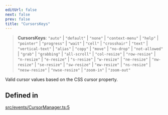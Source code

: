 ```yaml
---
editUrl: false
next: false
prev: false
title: "CursorsKeys"
---
```


> **CursorsKeys**: `"auto"` \| `"default"` \| `"none"` \| `"context-menu"` \| `"help"` \| `"pointer"` \| `"progress"` \| `"wait"` \| `"cell"` \| `"crosshair"` \| `"text"` \| `"vertical-text"` \| `"alias"` \| `"copy"` \| `"move"` \| `"no-drop"` \| `"not-allowed"` \| `"grab"` \| `"grabbing"` \| `"all-scroll"` \| `"col-resize"` \| `"row-resize"` \| `"n-resize"` \| `"e-resize"` \| `"s-resize"` \| `"w-resize"` \| `"ne-resize"` \| `"nw-resize"` \| `"se-resize"` \| `"sw-resize"` \| `"ew-resize"` \| `"ns-resize"` \| `"nesw-resize"` \| `"nwse-resize"` \| `"zoom-in"` \| `"zoom-out"`

Valid cursor values based on the CSS cursor property.

## Defined in

[src/events/CursorManager.ts:5](https://github.com/agargaro/three.ez/blob/6a659b7871154988e88d8973e76bf92863e7cc6e/src/events/CursorManager.ts#L5)
